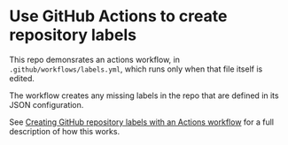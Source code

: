 # Use GitHub Actions to create repository labels

This repo demonsrates an actions workflow, in `.github/workflows/labels.yml`, which runs only when that file itself is edited.

The workflow creates any missing labels in the repo that are defined in its JSON configuration.

See [Creating GitHub repository labels with an Actions workflow](https://til.simonwillison.net/github-actions/creating-github-labels) for a full description of how this works.
